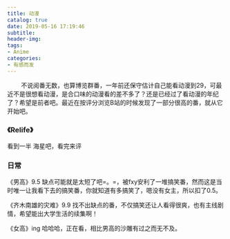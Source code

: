 ```yaml
---
title: 动漫
catalog: true
date: 2019-05-16 17:19:46
subtitle:
header-img:
tags:
- Anime
categories:
- 有感而发
---
```


&emsp;&emsp;     不说阅番无数，也算博览群番，一年前还保守估计自己能看动漫到29，可最近不是很想看动漫，是合口味的动漫看的差不多了？还是已经过了看动漫的年纪了？希望是前者吧。最近在按评分浏览B站的时候发现了一部分很高的番，就从它开始吧。

### 《Relife》
看到一半 海星吧，看完来评

### 日常
《男高》9.5
缺点可能就是太短了吧=。=，被fxy安利了一堆搞笑番，然而这是当时唯一让我看下去的搞笑番，你就知道有多搞笑了，嗯没有女主，所以扣了0.5。

《齐木南雄的灾难》9.9
找不出缺点的番，不仅搞笑还让人看得很爽，也有主线剧情，希望能出大学生活的续集啊！

《女高》ing
哈哈哈，正在看，相比男高的沙雕有过之而无不及。

<span style="display:none">
### 待看
《苹果核战记》
《镖人》
</span>
